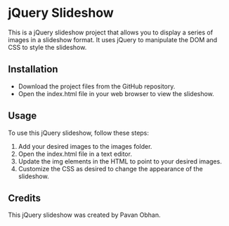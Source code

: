 <!DOCTYPE html>
<html lang="en">
<head>
    <meta charset="UTF-8">
    <meta name="viewport" content="width=device-width, initial-scale=1.0">
    <meta http-equiv="X-UA-Compatible" content="ie=edge">
    <title>jQuery Slideshow</title>
    <!-- Bootstrap CSS -->
    <link rel="stylesheet" href="https://stackpath.bootstrapcdn.com/bootstrap/4.3.1/css/bootstrap.min.css" integrity="sha384-ggOyR0iXCbMQv3Xipma34MD+dH/1fQ784/j6cY/iJTQUOhcWr7x9JvoRxT2MZw1T" crossorigin="anonymous">
</head>
<body>
    <div class="container">
        <div class="row">
            <div class="col-sm-12">
                <h1 class="text-center">jQuery Slideshow</h1>
                <p>This is a jQuery slideshow project that allows you to display a series of images in a slideshow format. It uses jQuery to manipulate the DOM and CSS to style the slideshow.</p>
                <h2>Installation</h2>
                <ul>
                    <li>Download the project files from the GitHub repository.</li>
                    <li>Open the index.html file in your web browser to view the slideshow.</li>
                </ul>
                <h2>Usage</h2>
                <p>To use this jQuery slideshow, follow these steps:</p>
                <ol>
                    <li>Add your desired images to the images folder.</li>
                    <li>Open the index.html file in a text editor.</li>
                    <li>Update the img elements in the HTML to point to your desired images.</li>
                    <li>Customize the CSS as desired to change the appearance of the slideshow.</li>
                </ol>
                <h2>Credits</h2>
                <p>This jQuery slideshow was created by Pavan Obhan.</p>
            </div>
        </div>
    </div>
    <!-- Bootstrap JS -->
    <script src="https://code.jquery.com/jquery-3.3.1.slim.min.js" integrity="sha384-q8i/X+965DzO0rT7abK41JStQIAqVgRVzpbzo5smXKp4YfRvH+8abtTE1Pi6jizo" crossorigin="anonymous"></script>
    <script src="https://cdnjs.cloudflare.com/ajax/libs/popper.js/1.14.7/umd/popper.min.js" integrity="sha384-UO2eT0CpHqdSJQ6hJty5KVphtPhzWj9WO1clHTMGa3JDZwrnQq4sF86dIHNSjKpz" crossorigin="anonymous"></script>
    <script src="https://stackpath.bootstrapcdn.com/bootstrap/4.3.1/js/bootstrap.min.js" integrity="sha384-JjSmVgyd0p3pXB1rRibZUAYoIIy6OrQ6VrjIEaFf/nJGzIxFDsf4x0xIM+B07jRM" crossorigin="anonymous"></script>
</body>
</html>